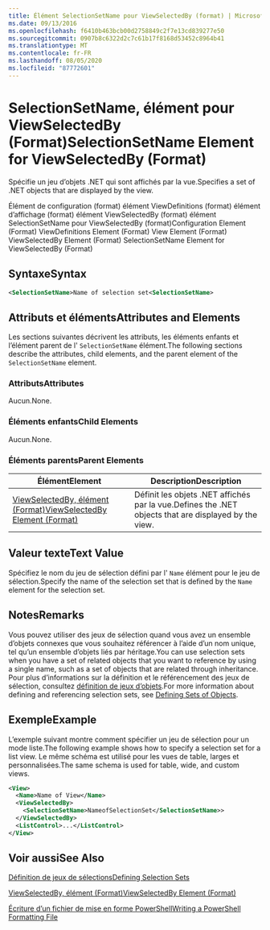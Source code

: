 ```yaml
---
title: Élément SelectionSetName pour ViewSelectedBy (format) | Microsoft Docs
ms.date: 09/13/2016
ms.openlocfilehash: f6410b463bcb00d2758849c2f7e13cd839277e50
ms.sourcegitcommit: 0907b8c6322d2c7c61b17f8168d53452c8964b41
ms.translationtype: MT
ms.contentlocale: fr-FR
ms.lasthandoff: 08/05/2020
ms.locfileid: "87772601"
---
```

# <a name="selectionsetname-element-for-viewselectedby-format"></a><span data-ttu-id="120e5-102">SelectionSetName, élément pour ViewSelectedBy (Format)</span><span class="sxs-lookup"><span data-stu-id="120e5-102">SelectionSetName Element for ViewSelectedBy (Format)</span></span>

<span data-ttu-id="120e5-103">Spécifie un jeu d’objets .NET qui sont affichés par la vue.</span><span class="sxs-lookup"><span data-stu-id="120e5-103">Specifies a set of .NET objects that are displayed by the view.</span></span>

<span data-ttu-id="120e5-104">Élément de configuration (format) élément ViewDefinitions (format) élément d’affichage (format) élément ViewSelectedBy (format) élément SelectionSetName pour ViewSelectedBy (format)</span><span class="sxs-lookup"><span data-stu-id="120e5-104">Configuration Element (Format) ViewDefinitions Element (Format) View Element (Format) ViewSelectedBy Element (Format) SelectionSetName Element for ViewSelectedBy (Format)</span></span>

## <a name="syntax"></a><span data-ttu-id="120e5-105">Syntaxe</span><span class="sxs-lookup"><span data-stu-id="120e5-105">Syntax</span></span>

```xml
<SelectionSetName>Name of selection set<SelectionSetName>
```

## <a name="attributes-and-elements"></a><span data-ttu-id="120e5-106">Attributs et éléments</span><span class="sxs-lookup"><span data-stu-id="120e5-106">Attributes and Elements</span></span>

<span data-ttu-id="120e5-107">Les sections suivantes décrivent les attributs, les éléments enfants et l’élément parent de l' `SelectionSetName` élément.</span><span class="sxs-lookup"><span data-stu-id="120e5-107">The following sections describe the attributes, child elements, and the parent element of the `SelectionSetName` element.</span></span>

### <a name="attributes"></a><span data-ttu-id="120e5-108">Attributs</span><span class="sxs-lookup"><span data-stu-id="120e5-108">Attributes</span></span>

<span data-ttu-id="120e5-109">Aucun.</span><span class="sxs-lookup"><span data-stu-id="120e5-109">None.</span></span>

### <a name="child-elements"></a><span data-ttu-id="120e5-110">Éléments enfants</span><span class="sxs-lookup"><span data-stu-id="120e5-110">Child Elements</span></span>

<span data-ttu-id="120e5-111">Aucun.</span><span class="sxs-lookup"><span data-stu-id="120e5-111">None.</span></span>

### <a name="parent-elements"></a><span data-ttu-id="120e5-112">Éléments parents</span><span class="sxs-lookup"><span data-stu-id="120e5-112">Parent Elements</span></span>

|<span data-ttu-id="120e5-113">Élément</span><span class="sxs-lookup"><span data-stu-id="120e5-113">Element</span></span>|<span data-ttu-id="120e5-114">Description</span><span class="sxs-lookup"><span data-stu-id="120e5-114">Description</span></span>|
|-------------|-----------------|
|[<span data-ttu-id="120e5-115">ViewSelectedBy, élément (Format)</span><span class="sxs-lookup"><span data-stu-id="120e5-115">ViewSelectedBy Element (Format)</span></span>](./viewselectedby-element-format.md)|<span data-ttu-id="120e5-116">Définit les objets .NET affichés par la vue.</span><span class="sxs-lookup"><span data-stu-id="120e5-116">Defines the .NET objects that are displayed by the view.</span></span>|

## <a name="text-value"></a><span data-ttu-id="120e5-117">Valeur texte</span><span class="sxs-lookup"><span data-stu-id="120e5-117">Text Value</span></span>

<span data-ttu-id="120e5-118">Spécifiez le nom du jeu de sélection défini par l' `Name` élément pour le jeu de sélection.</span><span class="sxs-lookup"><span data-stu-id="120e5-118">Specify the name of the selection set that is defined by the `Name` element for the selection set.</span></span>

## <a name="remarks"></a><span data-ttu-id="120e5-119">Notes</span><span class="sxs-lookup"><span data-stu-id="120e5-119">Remarks</span></span>

<span data-ttu-id="120e5-120">Vous pouvez utiliser des jeux de sélection quand vous avez un ensemble d’objets connexes que vous souhaitez référencer à l’aide d’un nom unique, tel qu’un ensemble d’objets liés par héritage.</span><span class="sxs-lookup"><span data-stu-id="120e5-120">You can use selection sets when you have a set of related objects that you want to reference by using a single name, such as a set of objects that are related through inheritance.</span></span> <span data-ttu-id="120e5-121">Pour plus d’informations sur la définition et le référencement des jeux de sélection, consultez [définition de jeux d’objets](./defining-selection-sets.md).</span><span class="sxs-lookup"><span data-stu-id="120e5-121">For more information about defining and referencing selection sets, see [Defining Sets of Objects](./defining-selection-sets.md).</span></span>

## <a name="example"></a><span data-ttu-id="120e5-122">Exemple</span><span class="sxs-lookup"><span data-stu-id="120e5-122">Example</span></span>

<span data-ttu-id="120e5-123">L’exemple suivant montre comment spécifier un jeu de sélection pour un mode liste.</span><span class="sxs-lookup"><span data-stu-id="120e5-123">The following example shows how to specify a selection set for a list view.</span></span> <span data-ttu-id="120e5-124">Le même schéma est utilisé pour les vues de table, larges et personnalisées.</span><span class="sxs-lookup"><span data-stu-id="120e5-124">The same schema is used for table, wide, and custom views.</span></span>

```xml
<View>
  <Name>Name of View</Name>
  <ViewSelectedBy>
    <SelectionSetName>NameofSelectionSet</SelectionSetName>>
  </ViewSelectedBy>
  <ListControl>...</ListControl>
</View>
```

## <a name="see-also"></a><span data-ttu-id="120e5-125">Voir aussi</span><span class="sxs-lookup"><span data-stu-id="120e5-125">See Also</span></span>

[<span data-ttu-id="120e5-126">Définition de jeux de sélections</span><span class="sxs-lookup"><span data-stu-id="120e5-126">Defining Selection Sets</span></span>](./defining-selection-sets.md)

[<span data-ttu-id="120e5-127">ViewSelectedBy, élément (Format)</span><span class="sxs-lookup"><span data-stu-id="120e5-127">ViewSelectedBy Element (Format)</span></span>](./viewselectedby-element-format.md)

[<span data-ttu-id="120e5-128">Écriture d’un fichier de mise en forme PowerShell</span><span class="sxs-lookup"><span data-stu-id="120e5-128">Writing a PowerShell Formatting File</span></span>](./writing-a-powershell-formatting-file.md)
